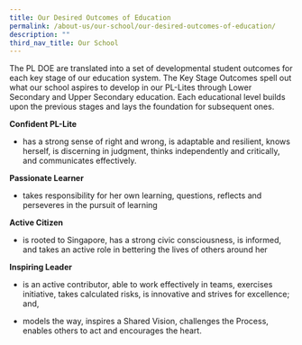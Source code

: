 ```yaml
---
title: Our Desired Outcomes of Education
permalink: /about-us/our-school/our-desired-outcomes-of-education/
description: ""
third_nav_title: Our School
---
```

The PL DOE are translated into a set of developmental student outcomes for each key stage of our education system. The Key Stage Outcomes spell out what our school aspires to develop in our PL-Lites through Lower Secondary and Upper Secondary education. Each educational level builds upon the previous stages and lays the foundation for subsequent ones.

  

**Confident PL-Lite**

*   has a strong sense of right and wrong, is adaptable and resilient, knows herself, is discerning in judgment, thinks independently and critically, and communicates effectively.  
    

  

**Passionate Learner**

*   takes responsibility for her own learning, questions, reflects and perseveres in the pursuit of learning  
    

  

**Active Citizen**

*   is rooted to Singapore, has a strong civic consciousness, is informed, and takes an active role in bettering the lives of others around her  
    

  

**Inspiring Leader**

*   is an active contributor, able to work effectively in teams, exercises initiative, takes calculated risks, is innovative and strives for excellence; and,  
    
*   models the way, inspires a Shared Vision, challenges the Process, enables others to act and encourages the heart.  
  